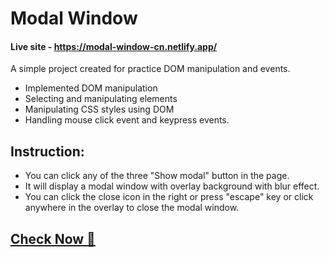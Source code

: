 # Modal Window

#### Live site - https://modal-window-cn.netlify.app/

A simple project created for practice DOM manipulation and events.

- Implemented DOM manipulation
- Selecting and manipulating elements
- Manipulating CSS styles using DOM
- Handling mouse click event and keypress events.

## Instruction:

- You can click any of the three "Show modal" button in the page.
- It will display a modal window with overlay background with blur effect.
- You can click the close icon in the right or press "escape" key or click anywhere in the overlay to close the modal window.

## [Check Now 🎉](https://modal-window-cn.netlify.app/)
